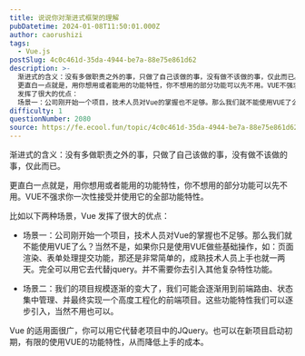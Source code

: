 ```yaml
---
title: 说说你对渐进式框架的理解
pubDatetime: 2024-01-08T11:50:01.000Z
author: caorushizi
tags:
  - Vue.js
postSlug: 4c0c461d-35da-4944-be7a-88e75e861d62
description: >-
  渐进式的含义：没有多做职责之外的事，只做了自己该做的事，没有做不该做的事，仅此而已。
  更直白一点就是，用你想用或者能用的功能特性，你不想用的部分功能可以先不用。VUE不强求你一次性接受并使用它的全部功能特性。 比如以下两种场景，Vue
  发挥了很大的优点：
  场景一：公司刚开始一个项目，技术人员对Vue的掌握也不足够。那么我们就不能使用VUE了么？当然不是，如果你只是使用VUE做些基础操作，如：页面渲
difficulty: 1
questionNumber: 2080
source: https://fe.ecool.fun/topic/4c0c461d-35da-4944-be7a-88e75e861d62
---
```


渐进式的含义：没有多做职责之外的事，只做了自己该做的事，没有做不该做的事，仅此而已。

更直白一点就是，用你想用或者能用的功能特性，你不想用的部分功能可以先不用。VUE不强求你一次性接受并使用它的全部功能特性。

比如以下两种场景，Vue 发挥了很大的优点：

- 场景一：公司刚开始一个项目，技术人员对Vue的掌握也不足够。那么我们就不能使用VUE了么？当然不是，如果你只是使用VUE做些基础操作，如：页面渲染、表单处理提交功能，那还是非常简单的，成熟技术人员上手也就一两天。完全可以用它去代替jquery。并不需要你去引入其他复杂特性功能。

- 场景二：我们的项目规模逐渐的变大了，我们可能会逐渐用到前端路由、状态集中管理、并最终实现一个高度工程化的前端项目。这些功能特性我们可以逐步引入，当然不用也可以。

Vue 的适用面很广，你可以用它代替老项目中的JQuery。也可以在新项目启动初期，有限的使用VUE的功能特性，从而降低上手的成本。
